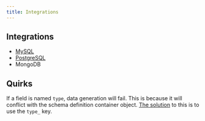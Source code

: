 ```yaml
---
title: Integrations
---
```


## Integrations

- [MySQL](mysql)
- [PostgreSQL](postgres)
- MongoDB

## Quirks

If a field is named `type`, data generation will fail. This is because it will conflict with the schema definition container object. [The solution](https://github.com/shuttle-hq/synth/issues/1) to this is to use the `type_` key.
